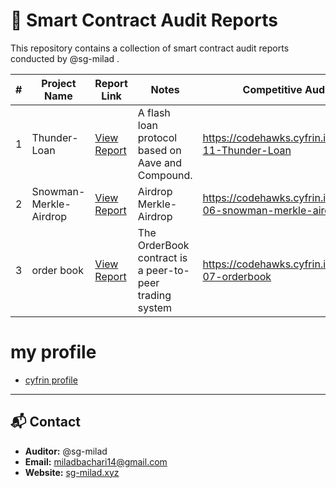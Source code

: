 # 🧾 Smart Contract Audit Reports

This repository contains a collection of smart contract audit reports conducted by @sg-milad .

| #   | Project Name           | Report Link                                                                     | Notes                                                   | Competitive Audits                                           | Severity  |
| --- | ---------------------- | ------------------------------------------------------------------------------- | ------------------------------------------------------- | ------------------------------------------------------------ | --------- |
| 1   | Thunder-Loan           | [View Report](./Reports/Thunder-Loan/audit.md)                                  | A flash loan protocol based on Aave and Compound.       | https://codehawks.cyfrin.io/c/2023-11-Thunder-Loan           | 🔴 1 High |
| 2   | Snowman-Merkle-Airdrop | [View Report](./Reports/Snowman-Merkle-Airdrop/milad-Snowman-Merkle-Airdrop.md) | Airdrop Merkle-Airdrop                                  | https://codehawks.cyfrin.io/c/2025-06-snowman-merkle-airdrop | 🔴 1 High |
| 3   | order book             | [View Report](./Reports/order-book/milad-OrderBook.md)                          | The OrderBook contract is a peer-to-peer trading system | https://codehawks.cyfrin.io/c/2025-07-orderbook              | 🟢 1 Low  |

# my profile

- [cyfrin profile](https://profiles.cyfrin.io/u/sg_milad)

---

## 📬 Contact

- **Auditor:** @sg-milad
- **Email:** miladbachari14@gmail.com
- **Website:** [sg-milad.xyz](https://sg-milad.xyz/)
